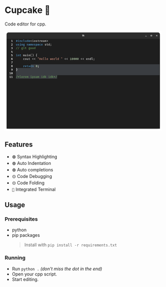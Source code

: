 # Cupcake 🧁

Code editor for cpp.

![something](.github/res/screenshot.png)

## Features

- `🟢` Syntax Highlighting
- `🟢` Auto Indentation
- `🟢` Auto completions
- `🟡` Code Debugging
- `🟡` Code Folding
- `🔴` Integrated Terminal

## Usage

### Prerequisites

- python
- pip packages
    > Install with `pip install -r requirements.txt`

### Running

- Run `python .` *(don't miss the dot in the end)*
- Open your cpp script.
- Start editing.